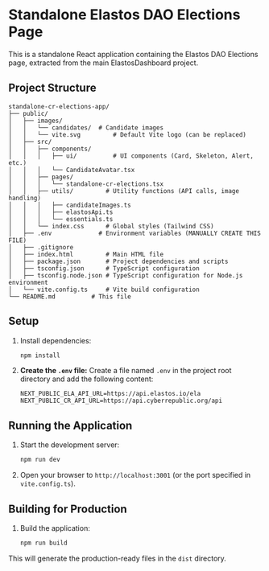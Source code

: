 # Standalone Elastos DAO Elections Page

This is a standalone React application containing the Elastos DAO Elections page, extracted from the main ElastosDashboard project.

## Project Structure

```
standalone-cr-elections-app/
├── public/
│   ├── images/
│   │   └── candidates/  # Candidate images
│   │   └── vite.svg         # Default Vite logo (can be replaced)
│   ├── src/
│   │   ├── components/
│   │   │   ├── ui/          # UI components (Card, Skeleton, Alert, etc.)
│   │   │   └── CandidateAvatar.tsx
│   │   ├── pages/
│   │   │   └── standalone-cr-elections.tsx
│   │   ├── utils/         # Utility functions (API calls, image handling)
│   │   │   ├── candidateImages.ts
│   │   │   ├── elastosApi.ts
│   │   │   └── essentials.ts
│   │   └── index.css      # Global styles (Tailwind CSS)
│   ├── .env             # Environment variables (MANUALLY CREATE THIS FILE)
│   ├── .gitignore
│   ├── index.html         # Main HTML file
│   ├── package.json       # Project dependencies and scripts
│   ├── tsconfig.json      # TypeScript configuration
│   ├── tsconfig.node.json # TypeScript configuration for Node.js environment
│   └── vite.config.ts     # Vite build configuration
└── README.md          # This file
```

## Setup

1.  Install dependencies:

    ```bash
    npm install
    ```

2.  **Create the `.env` file:** Create a file named `.env` in the project root directory and add the following content:

    ```
    NEXT_PUBLIC_ELA_API_URL=https://api.elastos.io/ela
    NEXT_PUBLIC_CR_API_URL=https://api.cyberrepublic.org/api
    ```

## Running the Application

1.  Start the development server:

    ```bash
    npm run dev
    ```

2.  Open your browser to `http://localhost:3001` (or the port specified in `vite.config.ts`).

## Building for Production

1.  Build the application:

    ```bash
    npm run build
    ```

This will generate the production-ready files in the `dist` directory. 